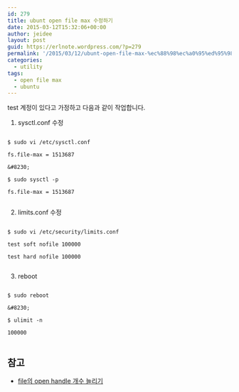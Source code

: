 ```yaml
---
id: 279
title: ubunt open file max 수정하기
date: 2015-03-12T15:32:06+00:00
author: jeidee
layout: post
guid: https://erlnote.wordpress.com/?p=279
permalink: '/2015/03/12/ubunt-open-file-max-%ec%88%98%ec%a0%95%ed%95%98%ea%b8%b0/'
categories:
  - utility
tags:
  - open file max
  - ubuntu
---
```

test 계정이 있다고 가정하고 다음과 같이 작업합니다.

1) sysctl.conf 수정

```
  
$ sudo vi /etc/sysctl.conf
  
fs.file-max = 1513687

&#8230;

$ sudo sysctl -p
  
fs.file-max = 1513687
  
```

2) limits.conf 수정

```
  
$ sudo vi /etc/security/limits.conf
  
test soft nofile 100000
  
test hard nofile 100000
  
```

3) reboot

```
  
$ sudo reboot
  
&#8230;
  
$ ulimit -n
  
100000
  
```

## 참고

  * [file의 open handle 개수 늘리기](http://egloos.zum.com/mcchae/v/11136124)